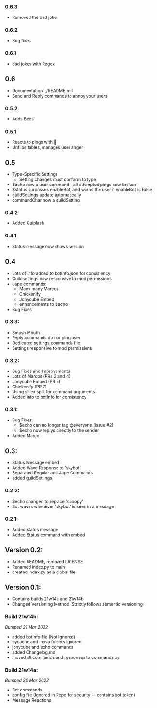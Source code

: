 ### 0.6.3
- Removed the dad joke

### 0.6.2
- Bug fixes

### 0.6.1
- dad jokes with Regex

## 0.6
- Documentation! ./README.md
- Send and Reply commands to annoy your users

### 0.5.2
- Adds Bees

### 0.5.1
- Reacts to pings with :eyes:
- Unflips tables, manages user anger

## 0.5
- Type-Specific Settings
	- Setting changes must conform to type
- $echo now a user command - all attempted pings now broken
- $status surpasses enableBot, and warns the user if enableBot is False
- guildSettings update automatically
- commandChar now a guildSetting


### 0.4.2
- Added Quiplash

### 0.4.1
- Status message now shows version

## 0.4
- Lots of info added to botInfo.json for consistency
- Guildsettings now responsive to mod permissions
- Jape commands:
	- Many many Marcos
	- Chickenify
	- Jonycube Embed
	- enhancements to $echo
- Bug Fixes


### 0.3.3: 
- Smash Mouth
- Reply commands do not ping user
- Dedicated settings commands file
- Settings responsive to mod permissions

### 0.3.2:
- Bug Fixes and Improvements
- Lots of Marcos (PRs 3 and 4)
- Jonycube Embed (PR 5)
- Chickenify (PR  7)
- Using shlex.split for command arguments
- Added info to botInfo for consistency

### 0.3.1:
- Bug Fixes:
	- $echo can no longer tag @everyone (issue #2)
	- $echo now replys directly to the sender
- Added Marco


## 0.3:
- Status Message embed
- Added Wave Response to 'skybot'
- Separated Regular and Jape Commands
- added guildSettings

### 0.2.2:
- $echo changed to replace 'spoopy'
- Bot waves whenever 'skybot' is seen in a message

### 0.2.1:
- Added status message
- Added Status command with embed

## Version 0.2:
- Added README, removed LICENSE
- Renamed index.py to main
- created index.py as a global file 

## Version 0.1:
- Contains builds 21w14a and 21w14b
- Changed Versioning Method (Strictly follows semantic versioning)

### Build 21w14b:
*Bumped 31 Mar 2022*
- added botInfo file (Not Ignored)
- pycache and .nova folders ignored
- jonycube and echo commands
- added Changelog.md
- moved all commands and responses to commands.py

### Build 21w14a:
*Bumped 30 Mar 2022*
- Bot commands
- config file (Ignored in Repo for security -- contains bot token)
- Message Reactions